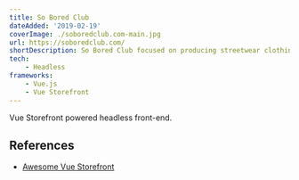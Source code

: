 ```yaml
---
title: So Bored Club
dateAdded: '2019-02-19'
coverImage: ./soboredclub.com-main.jpg
url: https://soboredclub.com/
shortDescription: So Bored Club focused on producing streetwear clothing inspired by art, memes, Internet culture. 
tech:
    - Headless
frameworks:
    - Vue.js
    - Vue Storefront
---
```


Vue Storefront powered headless front-end.

## References

* [Awesome Vue Storefront](https://github.com/frqnck/awesome-vue-storefront)
